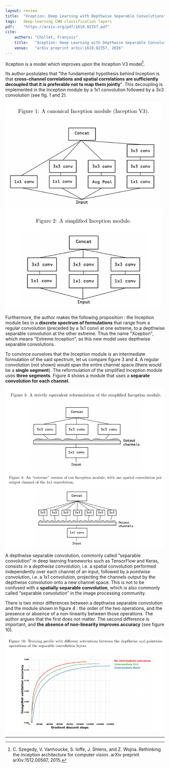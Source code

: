 ```yaml
---
layout: review
title:  "Xception: Deep Learning with Depthwise Separable Convolutions"
tags:   deep-learning CNN classification layers
pdf:    "https://arxiv.org/pdf/1610.02357.pdf"
cite:
    authors: "Chollet, François"
    title:   "Xception: Deep Learning with Depthwise Separable Convolutions"
    venue:   "arXiv preprint arXiv:1610.02357, 2016"
---
```


Xception is a model which improves upon the Inception V3 model[^1]. 

Its author postulates that "the fundamental hypothesis behind Inception is that **cross-channel correlations and spatial correlations are sufficiently decoupled that it is preferable not to map them jointly**". This decoupling is implemented in the Inception module by a 1x1 convolution followed by a 3x3 convolution (see fig. 1 and 2).

![Figure 1 and 2](/deep-learning/images/xception/fig1-2.png)

Furthermore, the author makes the following proposition : the Inception module lies in a **discrete spectrum of formulations** that range from a regular convolution (preceded by a 1x1 conv) at one extreme, to a depthwise separable convolution at the other extreme. Thus the name "Xception", which means "Extreme Inception", as this new model uses depthwise separable convolutions.

To convince ourselves that the Inception module is an intermediate formulation of the said spectrum, let us compare figure 3 and 4. A regular convolution (not shown) would span the entire channel space (there would be a **single segment**). The reformulation of the simplified Inception module uses **three segments**. Figure 4 shows a module that uses a **separate convolution for each channel**.

![Figure 3](/deep-learning/images/xception/fig3.png)
![Figure 4](/deep-learning/images/xception/fig4.png)

A depthwise separable convolution, commonly called “separable convolution” in deep learning frameworks such as TensorFlow and Keras, consists in a _depthwise convolution_, i.e. a spatial convolution performed independently over each channel of an input, followed by a _pointwise convolution_, i.e. a 1x1 convolution, projecting the channels output by the depthwise convolution onto a new channel space. This is not to be confused with a **spatially separable convolution**, which is also commonly called “separable convolution” in the image processing community.

There is two minor differences between a depthwise separable convolution and the module shown in figure 4 : the order of the two operations, and the presence or absence of a non-linearity between those operations. The author argues that the first does not matter. The second difference is important, and **the absence of non-linearity improves accuracy** (see figure 10).

![Figure 10](/deep-learning/images/xception/fig10.png)

-----

[^1]: C. Szegedy, V. Vanhoucke, S. Ioffe, J. Shlens, and Z. Wojna. Rethinking the inception architecture for computer vision. arXiv preprint arXiv:1512.00567, 2015.
